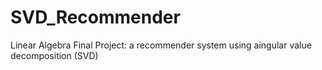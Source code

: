 # SVD_Recommender
Linear Algebra Final Project: a recommender system using aingular value decomposition (SVD)
